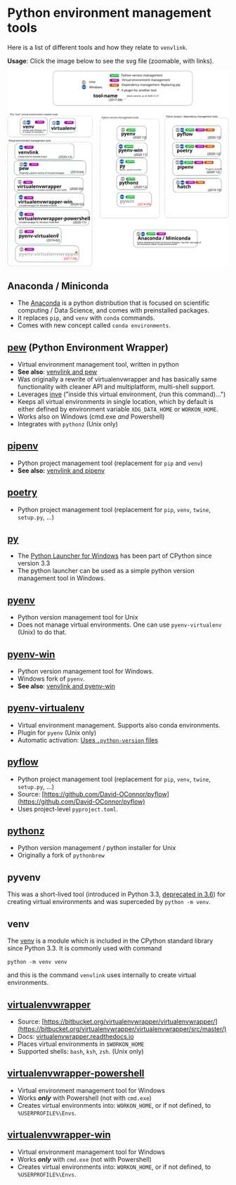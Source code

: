 # Python environment management tools
Here is a list of different tools and how they relate to `venvlink`.


**Usage**: Click the image below to see the svg file (zoomable, with links). 


[![](tools-plain.svg)](https://raw.githubusercontent.com/np-8/venvlink/master/docs/tools-plain.svg)

## Anaconda / Miniconda 
- The [Anaconda](https://www.anaconda.com/) is a python distribution that is focused on scientific computing / Data Science, and comes with preinstalled packages. 
- It replaces `pip`, and `venv` with `conda` commands. 
- Comes with new concept called `conda environments`.
  
## [pew](https://github.com/berdario/pew) (Python Environment Wrapper)
- Virtual environment management tool, written in python
- **See also**: [venvlink and pew](venvlink-and-pew.md)
- Was originally a rewrite of virtualenvwrapper and has basically same functionality with cleaner API and multiplatform, multi-shell support.
- Leverages [inve](https://datagrok.org/python/activate/) ("inside this virtual environment, (run this command)…")
- Keeps all virtual environments in single location, which by default is either defined by environment variable `XDG_DATA_HOME` or `WORKON_HOME`.
- Works also on Windows (cmd.exe *and* Powershell)
- Integrates with `pythonz` (Unix only)

  
## [pipenv](https://github.com/pypa/pipenv)
- Python project management tool (replacement for `pip` and `venv`)
- **See also:** [venvlink and pipenv](venvlink-and-pipenv.md)

## [poetry](https://github.com/python-poetry/poetry)
- Python project management tool (replacement for `pip`, `venv`, `twine`, `setup.py`, ...)

## [py](https://docs.python.org/3.5/using/windows.html#python-launcher-for-windows)
- The [Python Launcher for Windows](https://docs.python.org/3.5/using/windows.html#python-launcher-for-windows) has been part of CPython since version 3.3
- The python launcher can be used as a simple python version management tool in Windows. 
    
## [pyenv](https://github.com/pyenv/pyenv)
- Python version management tool for Unix
- Does not manage virtual environments. One can use `pyenv-virtualenv` (Unix) to do that.
  
## [pyenv-win](https://github.com/pyenv-win/pyenv-win)
- Python version management tool for Windows.
- Windows fork of `pyenv`.
- **See also**: [venvlink and pyenv-win](venvlink-and-pyenv-win.md)
## [pyenv-virtualenv](https://github.com/pyenv/pyenv-virtualenv)
- Virtual environment management. Supports also conda environments.
- Plugin for `pyenv` (Unix only)
- Automatic activation: [Uses `.python-version` files](https://github.com/pyenv/pyenv-virtualenv#activate-virtualenv)

## [pyflow](https://github.com/David-OConnor/pyflow)
- Python project management tool (replacement for `pip`, `venv`, `twine`, `setup.py`, ...)
- Source: [https://github.com/David-OConnor/pyflow](https://github.com/David-OConnor/pyflow)
- Uses project-level `pyproject.toml`. 
  
## [pythonz](https://github.com/saghul/pythonz)
- Python version management / python installer for Unix
- Originally a fork of `pythonbrew`

## pyvenv
This was a short-lived tool (introduced in Python 3.3, [deprecated in 3.6](https://docs.python.org/dev/whatsnew/3.6.html#deprecated-features)) for creating virtual environments and was superceded by `python -m venv`. 


## venv
The [venv](https://docs.python.org/3/library/venv.html) is a module which is included in the CPython standard library since Python 3.3. It is commonly used with command

```
python -m venv venv
```

and this is the command `venvlink` uses internally to create virtual environments. 

## [virtualenvwrapper](https://bitbucket.org/virtualenvwrapper/virtualenvwrapper/src/master/)
- Source: [https://bitbucket.org/virtualenvwrapper/virtualenvwrapper/](https://bitbucket.org/virtualenvwrapper/virtualenvwrapper/src/master/)
- Docs: [virtualenvwrapper.readthedocs.io](https://virtualenvwrapper.readthedocs.io/)
- Places virtual environments in `$WORKON_HOME`
- Supported shells: `bash`, `ksh`, `zsh`. (Unix only)


## [virtualenvwrapper-powershell](https://github.com/regisf/virtualenvwrapper-powershell)
- Virtual environment management tool for Windows
- Works ***only*** with Powershell (not with `cmd.exe`)
- Creates virtual environments into: `WORKON_HOME`, or if not defined, to `%USERPROFILE%\Envs`.
  
## [virtualenvwrapper-win](https://github.com/davidmarble/virtualenvwrapper-win)
- Virtual environment management tool for Windows
- Works ***only*** with `cmd.exe` (not with Powershell)
- Creates virtual environments into: `WORKON_HOME`, or if not defined, to `%USERPROFILE%\Envs`.
